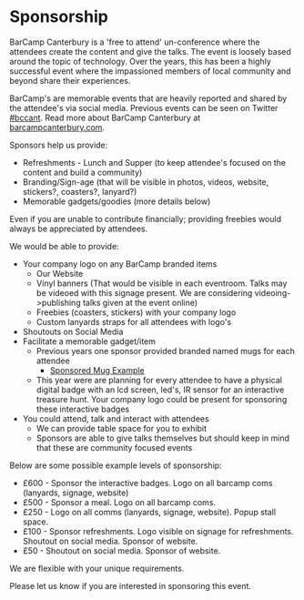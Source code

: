 Sponsorship
===========

BarCamp Canterbury is a 'free to attend' un-conference where the attendees create the content and give the talks. The event is loosely based around the topic of technology. Over the years, this has been a highly successful event where the impassioned members of local community and beyond share their experiences.

BarCamp's are memorable events that are heavily reported and shared by the attendee's via social media. Previous events can be seen on Twitter [#bccant](https://twitter.com/search?q=%23bccant). Read more about BarCamp Canterbury at [barcampcanterbury.com](https://barcampcanterbury.com/).

Sponsors help us provide:

* Refreshments - Lunch and Supper (to keep attendee's focused on the content and build a community)
* Branding/Sign-age (that will be visible in photos, videos, website, stickers?, coasters?, lanyard?)
* Memorable gadgets/goodies (more details below)

Even if you are unable to contribute financially; providing freebies would always be appreciated by attendees.

We would be able to provide:

* Your company logo on any BarCamp branded items
    * Our Website
    * Vinyl banners (That would be visible in each eventroom. Talks may be videoed with this signage present. We are considering videoing->publishing talks given at the event online)
    * Freebies (coasters, stickers) with your company logo
    * Custom lanyards straps for all attendees with logo's
* Shoutouts on Social Media
* Facilitate a memorable gadget/item
    * Previous years one sponsor provided branded named mugs for each attendee
        * [Sponsored Mug Example](https://twitter.com/ItsCooperful/status/329155110422843392)
    * This year were are planning for every attendee to have a physical digital badge with an lcd screen, led's, IR sensor for an interactive treasure hunt. Your company logo could be present for sponsoring these interactive badges
* You could attend, talk and interact with attendees
    * We can provide table space for you to exhibit
    * Sponsors are able to give talks themselves but should keep in mind that these are community focused events

Below are some possible example levels of sponsorship:

* £600 - Sponsor the interactive badges. Logo on all barcamp coms (lanyards, signage, website)
* £500 - Sponsor a meal. Logo on all barcamp coms.
* £250 - Logo on all comms (lanyards, signage, website). Popup stall space.
* £100 - Sponsor refreshments. Logo visible on signage for refreshments. Shoutout on social media. Sponsor of website.
* £50 - Shoutout on social media. Sponsor of website.

We are flexible with your unique requirements.

Please let us know if you are interested in sponsoring this event.

